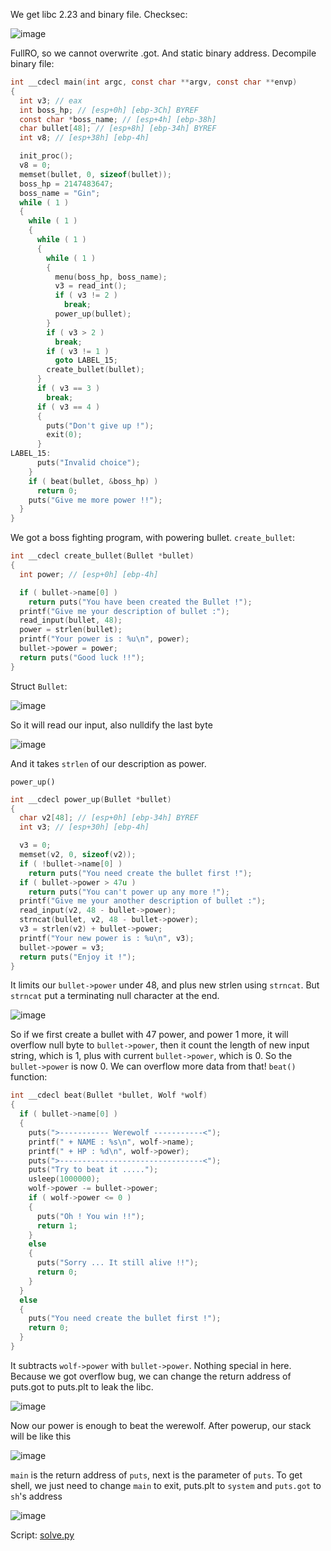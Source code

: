We get libc 2.23 and binary file. Checksec: 

![image](https://hackmd.io/_uploads/H12oON5ryg.png)

FullRO, so we cannot overwrite .got. And static binary address. 
Decompile binary file:
```c
int __cdecl main(int argc, const char **argv, const char **envp)
{
  int v3; // eax
  int boss_hp; // [esp+0h] [ebp-3Ch] BYREF
  const char *boss_name; // [esp+4h] [ebp-38h]
  char bullet[48]; // [esp+8h] [ebp-34h] BYREF
  int v8; // [esp+38h] [ebp-4h]

  init_proc();
  v8 = 0;
  memset(bullet, 0, sizeof(bullet));
  boss_hp = 2147483647;
  boss_name = "Gin";
  while ( 1 )
  {
    while ( 1 )
    {
      while ( 1 )
      {
        while ( 1 )
        {
          menu(boss_hp, boss_name);
          v3 = read_int();
          if ( v3 != 2 )
            break;
          power_up(bullet);
        }
        if ( v3 > 2 )
          break;
        if ( v3 != 1 )
          goto LABEL_15;
        create_bullet(bullet);
      }
      if ( v3 == 3 )
        break;
      if ( v3 == 4 )
      {
        puts("Don't give up !");
        exit(0);
      }
LABEL_15:
      puts("Invalid choice");
    }
    if ( beat(bullet, &boss_hp) )
      return 0;
    puts("Give me more power !!");
  }
}
```
We got a boss fighting program, with powering bullet. 
`create_bullet`:
```c
int __cdecl create_bullet(Bullet *bullet)
{
  int power; // [esp+0h] [ebp-4h]

  if ( bullet->name[0] )
    return puts("You have been created the Bullet !");
  printf("Give me your description of bullet :");
  read_input(bullet, 48);
  power = strlen(bullet);
  printf("Your power is : %u\n", power);
  bullet->power = power;
  return puts("Good luck !!");
}
```
Struct `Bullet`: 

![image](https://hackmd.io/_uploads/rkTo5NcHkx.png)

So it will read our input, also nulldify the last byte 

![image](https://hackmd.io/_uploads/ByH09N5S1l.png)

And it takes `strlen` of our description as power. 

`power_up()`
```c
int __cdecl power_up(Bullet *bullet)
{
  char v2[48]; // [esp+0h] [ebp-34h] BYREF
  int v3; // [esp+30h] [ebp-4h]

  v3 = 0;
  memset(v2, 0, sizeof(v2));
  if ( !bullet->name[0] )
    return puts("You need create the bullet first !");
  if ( bullet->power > 47u )
    return puts("You can't power up any more !");
  printf("Give me your another description of bullet :");
  read_input(v2, 48 - bullet->power);
  strncat(bullet, v2, 48 - bullet->power);
  v3 = strlen(v2) + bullet->power;
  printf("Your new power is : %u\n", v3);
  bullet->power = v3;
  return puts("Enjoy it !");
}
```
It limits our `bullet->power` under 48, and plus new strlen using `strncat`. But `strncat` put a terminating null character at the end. 

![image](https://hackmd.io/_uploads/HJk5XdjSJl.png)

So if we first create a bullet with 47 power, and power 1 more, it will overflow null byte to `bullet->power`, then it count the length of new input string, which is 1, plus with current `bullet->power`, which is 0. So the `bullet->power` is now 0. We can overflow more data from that!
`beat()` function:
```c
int __cdecl beat(Bullet *bullet, Wolf *wolf)
{
  if ( bullet->name[0] )
  {
    puts(">----------- Werewolf -----------<");
    printf(" + NAME : %s\n", wolf->name);
    printf(" + HP : %d\n", wolf->power);
    puts(">--------------------------------<");
    puts("Try to beat it .....");
    usleep(1000000);
    wolf->power -= bullet->power;
    if ( wolf->power <= 0 )
    {
      puts("Oh ! You win !!");
      return 1;
    }
    else
    {
      puts("Sorry ... It still alive !!");
      return 0;
    }
  }
  else
  {
    puts("You need create the bullet first !");
    return 0;
  }
}
```
It subtracts `wolf->power` with `bullet->power`. Nothing special in here. 
Because we got overflow bug, we can change the return address of puts.got to puts.plt to leak the libc. 

![image](https://hackmd.io/_uploads/BJ8ZYdoSke.png)

Now our power is enough to beat the werewolf. After powerup, our stack will be like this 

![image](https://hackmd.io/_uploads/BJBH3_sryx.png)

`main` is the return address of `puts`, next is the parameter of `puts`. 
To get shell, we just need to change `main` to exit, puts.plt to `system` and `puts.got` to `sh`'s address

![image](https://hackmd.io/_uploads/SyuspOjrye.png)

Script: [solve.py](https://github.com/q11N9/CTF_Writeups/blob/main/CTFpwn/pwnable.tw/SilverBullet/solve.py)

